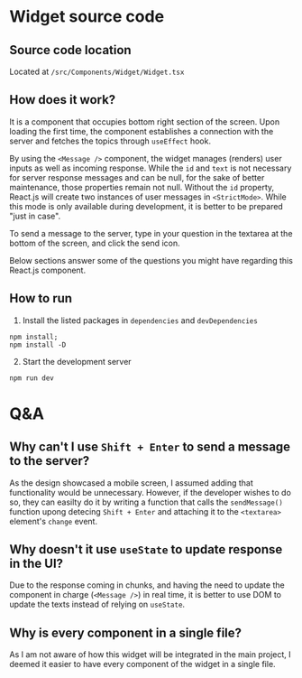 # Widget source code

## Source code location
Located at `/src/Components/Widget/Widget.tsx`

## How does it work?

It is a component that occupies bottom right section of the screen. Upon loading the first time, the component establishes a connection with the server and fetches the topics through `useEffect` hook.

By using the `<Message />` component, the widget manages (renders) user inputs as well as incoming response. While the `id` and `text` is not necessary for server response messages and can be null, for the sake of better maintenance, those properties remain not null. Without the `id` property, React.js will create two instances of user messages in `<StrictMode>`. While this mode is only available during development, it is better to be prepared "just in case". 

To send a message to the server, type in your question in the textarea at the bottom of the screen, and click the send icon. 

Below sections answer some of the questions you might have regarding this React.js component.

## How to run

1. Install the listed packages in `dependencies` and `devDependencies`
```
npm install;
npm install -D
```

2. Start the development server
```
npm run dev
```

# Q&A

## Why can't I use `Shift + Enter` to send a message to the server?

As the design showcased a mobile screen, I assumed adding that functionality would be unnecessary. However, if the developer wishes to do so, they can easilty do it by writing a function that calls the `sendMessage()` function upong detecing `Shift + Enter` and attaching it to the `<textarea>` element's `change` event.

## Why doesn't it use `useState` to update response in the UI?

Due to the response coming in chunks, and having the need to update the component in charge (`<Message />`) in real time, it is better to use DOM to update the texts instead of relying on `useState`.

## Why is every component in a single file?

As I am not aware of how this widget will be integrated in the main project, I deemed it easier to have every component of the widget in a single file. 
